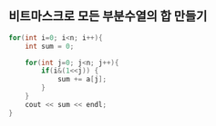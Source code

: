 ## 비트마스크로 모든 부분수열의 합 만들기
```c++
for(int i=0; i<n; i++){
    int sum = 0;

    for(int j=0; j<n; j++){
        if(i&(1<<j)) {
            sum += a[j];
        }
    }
    cout << sum << endl;
}
```